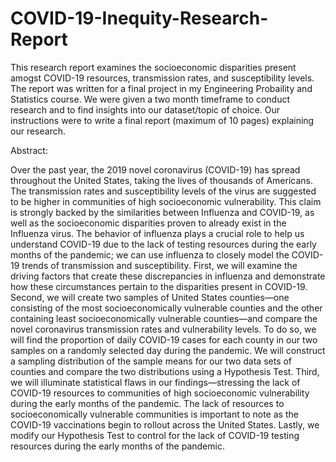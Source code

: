 # COVID-19-Inequity-Research-Report

This research report examines the socioeconomic disparities present amogst COVID-19 resources, transmission rates, and susceptibility levels. The report was written for a final project in my Engineering Probaility and Statistics course. We were given a two month timeframe to conduct research and to find insights into our dataset/topic of choice. Our instructions were to write a final report (maximum of 10 pages) explaining our research. 

Abstract: 

Over the past year, the 2019 novel coronavirus (COVID-19) has spread throughout the United States, taking the lives of thousands of Americans. The transmission rates and susceptibility levels of the virus are suggested to be higher in communities of high socioeconomic vulnerability. This claim is strongly backed by the similarities between Influenza and COVID-19, as well as the socioeconomic disparities proven to already exist in the Influenza virus. The behavior of influenza plays a crucial role to help us understand COVID-19 due to the lack of testing resources during the early months of the pandemic; we can use influenza to closely model the COVID-19 trends of transmission and susceptibility. First, we will examine the driving factors that create these discrepancies in influenza and demonstrate how these circumstances pertain to the disparities present in COVID-19. Second, we will create two samples of United States counties—one consisting of the most socioeconomically vulnerable counties and the other containing least socioeconomically vulnerable counties—and compare the novel coronavirus transmission rates and vulnerability levels. To do so, we will find the proportion of daily COVID-19 cases for each county in our two samples on a randomly selected day during the pandemic. We will construct a sampling distribution of the sample means for our two data sets of counties and compare the two distributions using a Hypothesis Test. Third, we will illuminate statistical flaws in our findings—stressing the lack of COVID-19 resources to communities of high socioeconomic vulnerability during the early months of the pandemic. The lack of resources to socioeconomically vulnerable communities is important to note as the COVID-19 vaccinations begin to rollout across the United States. Lastly, we modify our Hypothesis Test to control for the lack of COVID-19 testing resources during the early months of the pandemic. 
